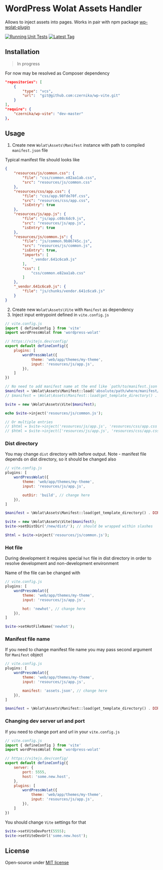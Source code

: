 # WordPress Wolat Assets Handler

Allows to inject assets into pages. Works in pair with npm package [wp-wolat-plugin](https://github.com/czernika/wp-vite-plugin)

[![Running Unit Tests](https://github.com/czernika/wp-vite/actions/workflows/tests.yml/badge.svg)](https://github.com/czernika/wp-vite/actions/workflows/tests.yml) [![Latest Tag](https://img.shields.io/github/v/tag/czernika/wp-vite)](https://github.com/czernika/wp-vite/releases)

## Installation

> In progress

For now may be resolved as Composer dependency

```json
"repositories": [
    {
        "type": "vcs",
        "url":  "git@github.com:czernika/wp-vite.git"
    }
],
"require": {
    "czernika/wp-vite": "dev-master"
},
```

## Usage

1. Create new `Wolat\Assets\Manifest` instance with path to compiled `manifest.json` file

Typical manifest file should looks like

```json
{
    "resources/js/common.css": {
        "file": "css/common.e82aa1ab.css",
        "src": "resources/js/common.css"
    },
    "resources/css/app.css": {
        "file": "css/app.98fde70f.css",
        "src": "resources/css/app.css",
        "isEntry": true
    },
    "resources/js/app.js": {
        "file": "js/app.c08c6dc9.js",
        "src": "resources/js/app.js",
        "isEntry": true
    },
    "resources/js/common.js": {
        "file": "js/common.9b86745c.js",
        "src": "resources/js/common.js",
        "isEntry": true,
        "imports": [
            "_vendor.641c6ca9.js"
        ],
        "css": [
            "css/common.e82aa1ab.css"
        ]
    },
    "_vendor.641c6ca9.js": {
        "file": "js/chunks/vendor.641c6ca9.js"
    }
}
```

2. Create new `Wolat\Assets\Vite` with `Manifest` as dependency
3. Inject input entrypoint defined in `vite.config.js`

```js
// vite.config.js
import { defineConfig } from 'vite'
import wordPressWolat from 'wordpress-wolat'

// https://vitejs.dev/config/
export default defineConfig({
	plugins: [
		wordPressWolat({
            theme: 'web/app/themes/my-theme',
            input: 'resources/js/app.js',
        }),
	]
})
```

```php
// No need to add manifest name at the end like `path/to/manifest.json` - only `path/to`
$manifest = \Wolat\Assets\Manifest::load('absolute/path/where/manifest/file/is');
// $manifest = \Wolat\Assets\Manifest::load(get_template_directory() . DIRECTORY_SEPARATOR . 'dist');

$vite = new \Wolat\Assets\Vite($manifest);

echo $vite->inject('resources/js/common.js');

// Or multiple entries
// $html = $vite->inject('resources/js/app.js', 'resources/css/app.css');
// $html = $vite->inject(['resources/js/app.js', 'resources/css/app.css']);
```

### Dist directory

You may change `dist` directory with before output. Note - manifest file depends on dist directory, so it should be changed also

```js
// vite.config.js
plugins: [
    wordPressWolat({
        theme: 'web/app/themes/my-theme',
        input: 'resources/js/app.js',

        outDir: 'build', // change here
    }),
]
```

```php
$manifest = \Wolat\Assets\Manifest::load(get_template_directory() . DIRECTORY_SEPARATOR . 'new/dist');

$vite = new \Wolat\Assets\Vite($manifest);
$vite->setDistDir('/new/dist/'); // should be wrapped within slashes

$html = $vite->inject('resources/js/common.js');
```

### Hot file

During development it requires special `hot` file in dist directory in order to resolve development and non-development environment

Name of the file can be changed with

```js
// vite.config.js
plugins: [
    wordPressWolat({
        theme: 'web/app/themes/my-theme',
        input: 'resources/js/app.js',

        hot: 'newhot', // change here
    }),
]
```

```php
$vite->setHotFileName('newhot');
```

### Manifest file name

If you need to change manifest file name you may pass second argument for `Manifest` object

```js
// vite.config.js
plugins: [
    wordPressWolat({
        theme: 'web/app/themes/my-theme',
        input: 'resources/js/app.js',

        manifest: 'assets.json', // change here
    }),
]
```

```php
$manifest = \Wolat\Assets\Manifest::load(get_template_directory() . DIRECTORY_SEPARATOR . 'dist', 'assets.json');
```

### Changing dev server url and port

If you need to change port and url in your `vite.config.js`

```js
// vite.config.js
import { defineConfig } from 'vite'
import wordPressWolat from 'wordpress-wolat'

// https://vitejs.dev/config/
export default defineConfig({
    server: {
        port: 5555,
        host: 'some.new.host',
    },
	plugins: [
		wordPressWolat({
            theme: 'web/app/themes/my-theme',
            input: 'resources/js/app.js',
        }),
	]
})
```

You should change `Vite` settings for that

```php
$vite->setViteDevPort(5555);
$vite->setViteDevUrl('some.new.host');
```

## License

Open-source under [MIT license](LICENSE.md)